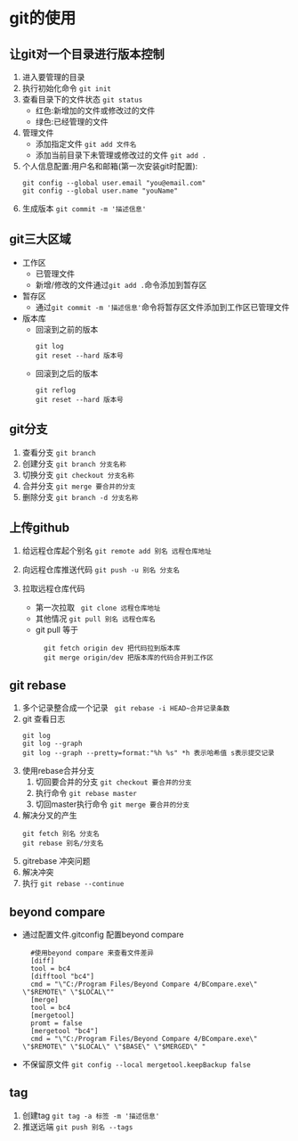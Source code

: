 # git的使用 #
## 让git对一个目录进行版本控制 ##
1. 进入要管理的目录
2. 执行初始化命令 `git init`
3. 查看目录下的文件状态 `git status`
    - 红色:新增加的文件或修改过的文件
    - 绿色:已经管理的文件
4. 管理文件
    - 添加指定文件 `git add 文件名` 
    - 添加当前目录下未管理或修改过的文件 `git add .` 
5. 个人信息配置:用户名和邮箱(第一次安装git时配置):
    ```	
    git config --global user.email "you@email.com"
    git config --global user.name "youName"
    ```
6. 生成版本
   `git commit -m '描述信息'`

## git三大区域 ##


- 工作区
  - 已管理文件
  - 新增/修改的文件通过`git add .`命令添加到暂存区
- 暂存区
  - 通过`git commit -m '描述信息'`命令将暂存区文件添加到工作区已管理文件
- 版本库 
    - 回滚到之前的版本
        ```
        git log 
        git reset --hard 版本号
        ```
    - 回滚到之后的版本
        ```
        git reflog
        git reset --hard 版本号
        ```


## git分支 ##

1. 查看分支 
  `git branch`
2. 创建分支
  `git branch 分支名称`
3. 切换分支
 `git checkout 分支名称`
4. 合并分支
 `git merge 要合并的分支`
5. 删除分支
 `git branch -d 分支名称`


##  上传github  ##

1. 给远程仓库起个别名
 `git remote add 别名 远程仓库地址
`
2. 向远程仓库推送代码
 `git push -u 别名 分支名`

3. 拉取远程仓库代码
    - 第一次拉取
        ` git clone 远程仓库地址`
    - 其他情况
        `git pull 别名 远程仓库名`
    - git pull 等于
      ```
        git fetch origin dev 把代码拉到版本库
        git merge origin/dev 把版本库的代码合并到工作区
        ```

 
##  git rebase  ##
1. 多个记录整合成一个记录 
    ` git rebase -i HEAD~合并记录条数`
2. git 查看日志
    ```
    git log 
    git log --graph
    git log --graph --pretty=format:"%h %s" *h 表示哈希值 s表示提交记录
    ```
3. 使用rebase合并分支
    1. 切回要合并的分支 
    `git checkout 要合并的分支`
    2. 执行命令 
    `git rebase master`
    3. 切回master执行命令
    `git merge 要合并的分支`
4. 解决分叉的产生
    ```
    git fetch 别名 分支名
    git rebase 别名/分支名
    ```
5. gitrebase 冲突问题
 1. 解决冲突
 2. 执行
    `git rebase --continue`
 

##  beyond compare ##
- 通过配置文件.gitconfig 配置beyond compare
  ```
    #使用beyond compare 来查看文件差异
    [diff]
    tool = bc4
    [difftool "bc4"]
    cmd = "\"C:/Program Files/Beyond Compare 4/BCompare.exe\" \"$REMOTE\" \"$LOCAL\""   
    [merge]
    tool = bc4
    [mergetool]
    promt = false
    [mergetool "bc4"]
    cmd = "\"C:/Program Files/Beyond Compare 4/BCompare.exe\" \"$REMOTE\" \"$LOCAL\" \"$BASE\" \"$MERGED\" "
    ``` 
 - 不保留原文件
   `git config --local mergetool.keepBackup false` 

##  tag ##
1. 创建tag
  `git tag -a 标签 -m '描述信息'`
2. 推送远端
   `git push 别名 --tags`